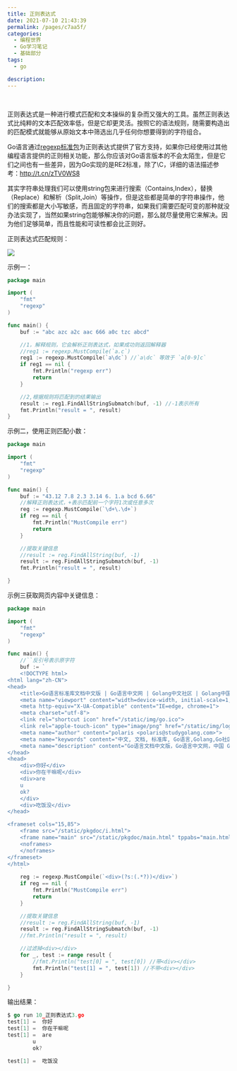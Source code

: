 ```yaml
---
title: 正则表达式
date: 2021-07-10 21:43:39
permalink: /pages/c7aa5f/
categories:
  - 编程世界
  - Go学习笔记
  - 基础部分
tags:
  - go

description:
---
```


<br><ArticleTopAd></ArticleTopAd>


正则表达式是一种进行模式匹配和文本操纵的复杂而又强大的工具。虽然正则表达式比纯粹的文本匹配效率低，但是它却更灵活。按照它的语法规则，随需要构造出的匹配模式就能够从原始文本中筛选出几乎任何你想要得到的字符组合。

Go语言通过[regexp标准包](https://studygolang.com/pkgdoc "regexp标准包")为正则表达式提供了官方支持，如果你已经使用过其他编程语言提供的正则相关功能，那么你应该对Go语言版本的不会太陌生，但是它们之间也有一些差异，因为Go实现的是RE2标准，除了\C，详细的语法描述参考：http://t.cn/zTV0WS8

其实字符串处理我们可以使用string包来进行搜索（Contains,Index），替换（Replace）和解析（Split,Join）等操作，但是这些都是简单的字符串操作，他们的搜索都是大小写敏感，而且固定的字符串，如果我们需要匹配可变的那种就没办法实现了，当然如果string包能够解决你的问题，那么就尽量使用它来解决。因为他们足够简单，而且性能和可读性都会比正则好。

正则表达式匹配规则：

![](/Users/liqilong/龙盘虎踞/Typora/typora-pic/d0358f6906de0422.png)

示例一：

```go
package main

import (
	"fmt"
	"regexp"
)

func main() {
	buf := "abc azc a2c aac 666 a0c tzc abcd"

	//1，解释规则，它会解析正则表达式，如果成功则返回解释器
	//reg1 := regexp.MustCompile(`a.c`)
	reg1 := regexp.MustCompile(`a\dc`) //`a\dc` 等效于 `a[0-9]c`
	if reg1 == nil {
		fmt.Println("regexp err")
		return
	}

	//2,根据规则将匹配到的结果输出
	result := reg1.FindAllStringSubmatch(buf, -1) //-1表示所有
	fmt.Println("result = ", result)
}
```

示例二，使用正则匹配小数：

```go
package main

import (
	"fmt"
	"regexp"
)

func main() {
	buf := "43.12 7.8 2.3 3.14 6. 1.a bcd 6.66"
	//解释正则表达式，+表示匹配前一个字符1次或任意多次
	reg := regexp.MustCompile(`\d+\.\d+`)
	if reg == nil {
		fmt.Println("MustCompile err")
		return
	}

	//提取关键信息
	//result := reg.FindAllString(buf, -1)
	result := reg.FindAllStringSubmatch(buf, -1)
	fmt.Println("result = ", result)

}
```

示例三获取网页内容中关键信息：

```go
package main

import (
	"fmt"
	"regexp"
)

func main() {
	//``反引号表示原字符
	buf := `
	<!DOCTYPE html>
<html lang="zh-CN">
<head>
	<title>Go语言标准库文档中文版 | Go语言中文网 | Golang中文社区 | Golang中国</title>
	<meta name="viewport" content="width=device-width, initial-scale=1, maximum-scale=1.0, user-scalable=no">
	<meta http-equiv="X-UA-Compatible" content="IE=edge, chrome=1">
	<meta charset="utf-8">
	<link rel="shortcut icon" href="/static/img/go.ico">
	<link rel="apple-touch-icon" type="image/png" href="/static/img/logo2.png">
	<meta name="author" content="polaris <polaris@studygolang.com>">
	<meta name="keywords" content="中文, 文档, 标准库, Go语言,Golang,Go社区,Go中文社区,Golang中文社区,Go语言社区,Go语言学习,学习Go语言,Go语言学习园地,Golang 中国,Golang中国,Golang China, Go语言论坛, Go语言中文网">
	<meta name="description" content="Go语言文档中文版，Go语言中文网，中国 Golang 社区，Go语言学习园地，致力于构建完善的 Golang 中文社区，Go语言爱好者的学习家园。分享 Go 语言知识，交流使用经验">
</head>
<head>
	<div>你好</div>
	<div>你在干嘛呢</div>
	<div>are
	u
	ok?
	</div>
	<div>吃饭没</div>
</head>

<frameset cols="15,85">
	<frame src="/static/pkgdoc/i.html">
	<frame name="main" src="/static/pkgdoc/main.html" tppabs="main.html" >
	<noframes>
	</noframes>
</frameset>
</html>
	`
	reg := regexp.MustCompile(`<div>(?s:(.*?))</div>`)
	if reg == nil {
		fmt.Println("MustCompile err")
		return
	}

	//提取关键信息
	//result := reg.FindAllString(buf, -1)
	result := reg.FindAllStringSubmatch(buf, -1)
	//fmt.Println("result = ", result)

	//过滤掉<div></div>
	for _, test := range result {
		//fmt.Println("test[0] = ", test[0]) //带<div></div>
		fmt.Println("test[1] = ", test[1]) //不带<div></div>
	}

}
```

输出结果：

```go
$ go run 10_正则表达式3.go
test[1] =  你好
test[1] =  你在干嘛呢
test[1] =  are
        u
        ok?

test[1] =  吃饭没
```


<br><ArticleTopAd></ArticleTopAd>
